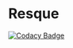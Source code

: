 # Resque
[![Codacy Badge](https://api.codacy.com/project/badge/Grade/38068a62114b4d01a5ee04370a4d7eec)](https://app.codacy.com/gh/BuildForSDG/Resque?utm_source=github.com&utm_medium=referral&utm_content=BuildForSDG/Resque&utm_campaign=Badge_Grade_Settings)
